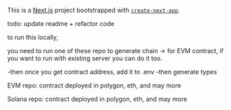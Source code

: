 This is a [Next.js](https://nextjs.org/) project bootstrapped with [`create-next-app`](https://github.com/vercel/next.js/tree/canary/packages/create-next-app).

todo: update readme + refactor code

to run this locally,

you need to run one of these repo to generate chain -> for EVM contract,
if you want to run with existing server you can do it too.

-then once you get contract address, add it to .env
-then generate types

EVM repo:
contract deployed in polygon, eth, and may more

Solana repo:
contract deployed in polygon, eth, and may more
